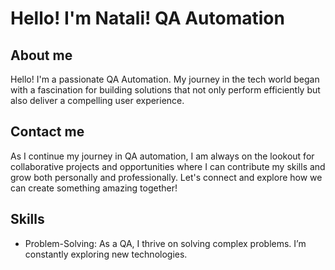 # Hello! I'm Natali! QA Automation

## About me

Hello! I'm a passionate QA Automation. My journey in the tech world began with a fascination for building solutions that not only perform efficiently but also deliver a compelling user experience.

## Contact me

As I continue my journey in QA automation, I am always on the lookout for collaborative projects and opportunities where I can contribute my skills and grow both personally and professionally. Let's connect and explore how we can create something amazing together!

## Skills
- Problem-Solving: As a QA, I thrive on solving complex problems. I’m constantly exploring new technologies.